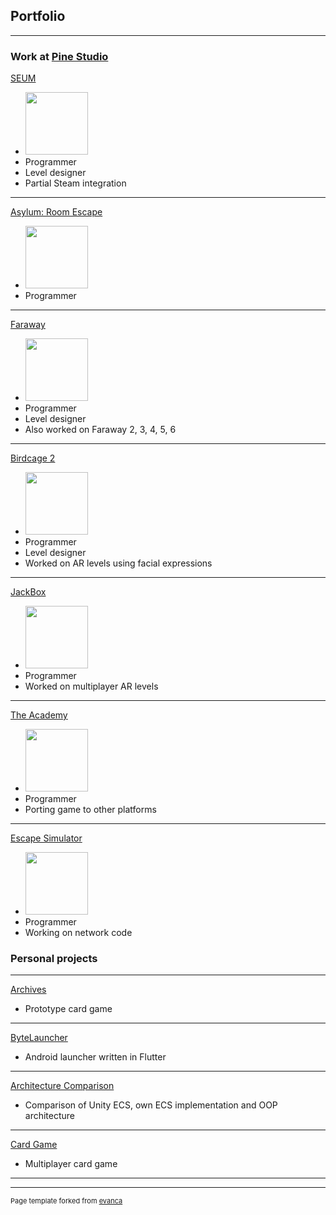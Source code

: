 ## Portfolio

---

### Work at [Pine Studio](https://pinestudio.co/)

[SEUM](https://store.steampowered.com/app/457210/SEUM_Speedrunners_from_Hell/)

* <img src="https://cdn.cloudflare.steamstatic.com/steam/apps/457210/ss_7472b1fce84fd45479de4df22cd8cb03d4f98e96.600x338.jpg" width="100"/>
* Programmer
* Level designer
* Partial Steam integration

---
[Asylum: Room Escape](https://play.google.com/store/apps/details?id=com.trappedllc.asylumescapevr)
* <img src="https://play-lh.googleusercontent.com/Ifvv4RFA7s2kzCHf0kCJ1sFVTDm_UY1L2z5NimWMFY1J5ZTtvt0f5omWJzxdfOKtvMg=s180-rw" width="100"/>
* Programmer

---

[Faraway](https://play.google.com/store/apps/details?id=com.mousecity.faraway)
* <img src="https://play-lh.googleusercontent.com/exED3HO2o1QSZYZyf0PlQcO6S5CL0TuErnMQrclGlrVZbR9yWnwN8YM0fy6XZwetRQ=s180-rw" width="100"/>
* Programmer
* Level designer
* Also worked on Faraway 2, 3, 4, 5, 6

---
[Birdcage 2](https://play.google.com/store/apps/details?id=com.mobigrow.thebirdcage2)
* <img src="https://play-lh.googleusercontent.com/wpaZcmcaVk9OBBEh2Ido5RuhTl_WcIbcWjlEIswrohkPeVHo1DDU1vbqa5uvbS0fEcg=s180-rw" width="100"/>
* Programmer
* Level designer
* Worked on AR levels using facial expressions

---
[JackBox](https://play.google.com/store/apps/details?id=com.mobigrow.puzzlebox)
* <img src="https://play-lh.googleusercontent.com/5ngQOdURRB37iC1fotaL2V9TzyogQ_96cQ69l-iPjZKbwV5xXBQ0E-Af0pwx3o-PPT8=s180-rw" width="100"/>
* Programmer
* Worked on multiplayer AR levels

---
[The Academy](https://play.google.com/store/apps/details?id=com.mobigrow.puzzlebox)
* <img src="https://play-lh.googleusercontent.com/CG1U7gDmi6Q7XesQ75mN-NFGQXcmjGQvh6DgmfTTadwhO-cVPRg6L-h6Zovn7s_2-Q=s180-rw" width="100"/>
* Programmer
* Porting game to other platforms

---
[Escape Simulator](https://store.steampowered.com/app/1435790/Escape_Simulator)
* <img src="https://cdn.cloudflare.steamstatic.com/steam/apps/1435790/header.jpg?t=1613332475" width="100"/>
* Programmer
* Working on network code

### Personal projects

---
[Archives](https://superjura.github.io/ArchivesDemo/)
* Prototype card game

---
[ByteLauncher](https://play.google.com/store/apps/details?id=com.SuperJura.launcher)
* Android launcher written in Flutter

---
[Architecture Comparison](https://github.com/SuperJura/ArchitectureComparison)
* Comparison of Unity ECS, own ECS implementation and OOP architecture

---
[Card Game](https://github.com/SuperJura/CardGame)
* Multiplayer card game

---

---
<p style="font-size:11px">Page template forked from <a href="https://github.com/evanca/quick-portfolio">evanca</a></p>
<!-- Remove above link if you don't want to attibute -->
